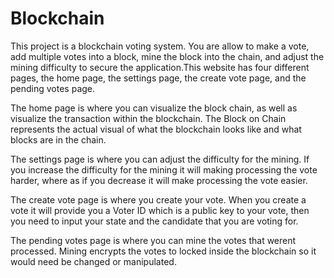 # Blockchain
This project is a blockchain voting system. You are allow to make a vote, add multiple votes into a block, mine the block into the chain, and adjust the mining difficulty to secure the application.This website has four different pages, the home page, the settings page, the create vote page, and the pending votes page.

The home page is where you can visualize the block chain, as well as visualize the transaction within the blockchain. The Block on Chain represents the actual visual of what the blockchain looks like and what blocks are in the chain.

The settings page is where you can adjust the difficulty for the mining. If you increase the difficulty for the mining it will making processing the vote harder, where as if you decrease it will make processing the vote easier.

The create vote page is where you create your vote. When you create a vote it will provide you a Voter ID which is a public key to your vote, then you need to input your state and the candidate that you are voting for.

The pending votes page is where you can mine the votes that werent processed. Mining encrypts the votes to locked inside the blockchain so it would need be changed or manipulated.


